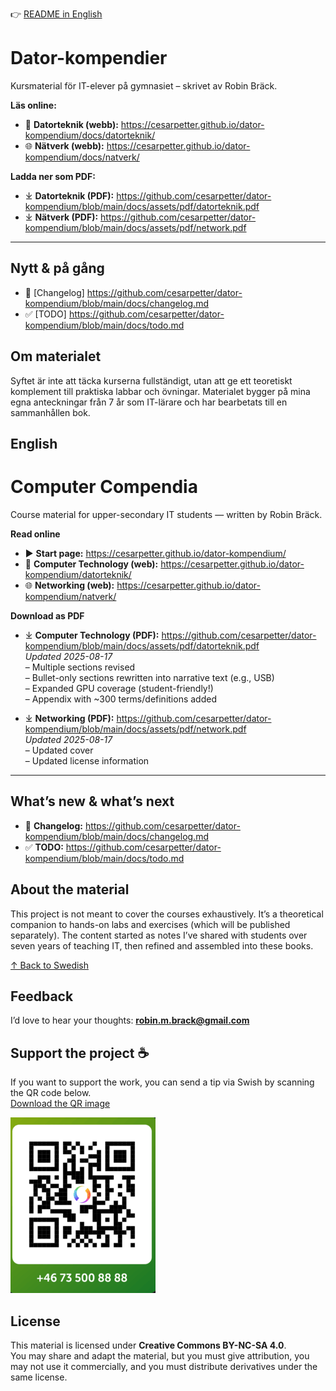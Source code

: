 👉 [README in English](#english)

# Dator-kompendier

Kursmaterial för IT-elever på gymnasiet – skrivet av Robin Bräck.

**Läs online:**
- 📘 **Datorteknik (webb):** https://cesarpetter.github.io/dator-kompendium/docs/datorteknik/
- 🌐 **Nätverk (webb):**     https://cesarpetter.github.io/dator-kompendium/docs/natverk/
 
**Ladda ner som PDF:**
- ⤓ **Datorteknik (PDF):** https://github.com/cesarpetter/dator-kompendium/blob/main/docs/assets/pdf/datorteknik.pdf
- ⤓ **Nätverk (PDF):** https://github.com/cesarpetter/dator-kompendium/blob/main/docs/assets/pdf/network.pdf

---
## Nytt & på gång
- 📝 [Changelog] https://github.com/cesarpetter/dator-kompendium/blob/main/docs/changelog.md
- ✅ [TODO] https://github.com/cesarpetter/dator-kompendium/blob/main/docs/todo.md

## Om materialet
Syftet är inte att täcka kurserna fullständigt, utan att ge ett teoretiskt komplement till praktiska labbar och övningar. Materialet bygger på mina egna anteckningar från 7 år som IT-lärare och har bearbetats till en sammanhållen bok.


## English

# Computer Compendia

Course material for upper-secondary IT students — written by Robin Bräck.

**Read online**
- ▶️ **Start page:** https://cesarpetter.github.io/dator-kompendium/
- 📘 **Computer Technology (web):** https://cesarpetter.github.io/dator-kompendium/datorteknik/
- 🌐 **Networking (web):** https://cesarpetter.github.io/dator-kompendium/natverk/

**Download as PDF**
- ⤓ **Computer Technology (PDF):** https://github.com/cesarpetter/dator-kompendium/blob/main/docs/assets/pdf/datorteknik.pdf  
  _Updated 2025-08-17_  
  – Multiple sections revised  
  – Bullet-only sections rewritten into narrative text (e.g., USB)  
  – Expanded GPU coverage (student-friendly!)  
  – Appendix with ~300 terms/definitions added

- ⤓ **Networking (PDF):** https://github.com/cesarpetter/dator-kompendium/blob/main/docs/assets/pdf/network.pdf  
  _Updated 2025-08-17_  
  – Updated cover  
  – Updated license information

---

## What’s new & what’s next
- 📝 **Changelog:** https://github.com/cesarpetter/dator-kompendium/blob/main/docs/changelog.md  
- ✅ **TODO:** https://github.com/cesarpetter/dator-kompendium/blob/main/docs/todo.md

## About the material
This project is not meant to cover the courses exhaustively. It’s a theoretical companion to hands-on labs and exercises (which will be published separately). The content started as notes I’ve shared with students over seven years of teaching IT, then refined and assembled into these books.

[↑ Back to Swedish](#dator-kompendier)

## Feedback
I’d love to hear your thoughts: **robin.m.brack@gmail.com**

## Support the project ☕
If you want to support the work, you can send a tip via Swish by scanning the QR code below.  
[Download the QR image](swish.png)

![Swish QR code](swish.png)

## License
This material is licensed under **Creative Commons BY-NC-SA 4.0**.  
You may share and adapt the material, but you must give attribution, you may not use it commercially, and you must distribute derivatives under the same license.
